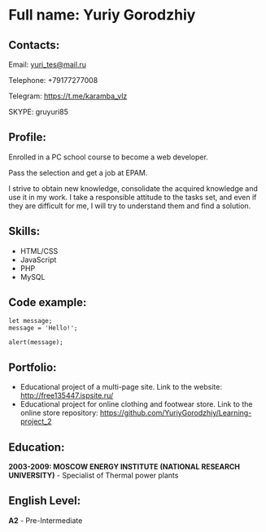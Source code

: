 # Full name: Yuriy Gorodzhiy

## Contacts:
Email: yuri_tes@mail.ru

Telephone: +79177277008

Telegram: https://t.me/karamba_vlz

SKYPE: gruyuri85

## Profile:
Enrolled in a PC school course to become a web developer.

Pass the selection and get a job at EPAM.

I strive to obtain new knowledge, consolidate the acquired knowledge and use it in my work.
I take a responsible attitude to the tasks set, and even if they are difficult for me, I will try to understand them and find a solution.

## Skills:
* HTML/CSS
* JavaScript 
* PHP
* MySQL 

## Code example:
``` 
let message;
message = 'Hello!';

alert(message);
```

## Portfolio:
* Educational project of a multi-page site. Link to the website: http://free135447.ispsite.ru/
* Educational project for online clothing and footwear store. Link to the online store repository: https://github.com/YuriyGorodzhiy/Learning-project_2

## Education:
**2003-2009: MOSCOW ENERGY INSTITUTE (NATIONAL RESEARCH UNIVERSITY)** - Specialist of Thermal power plants

## English Level:
**A2** - Pre-Intermediate 
